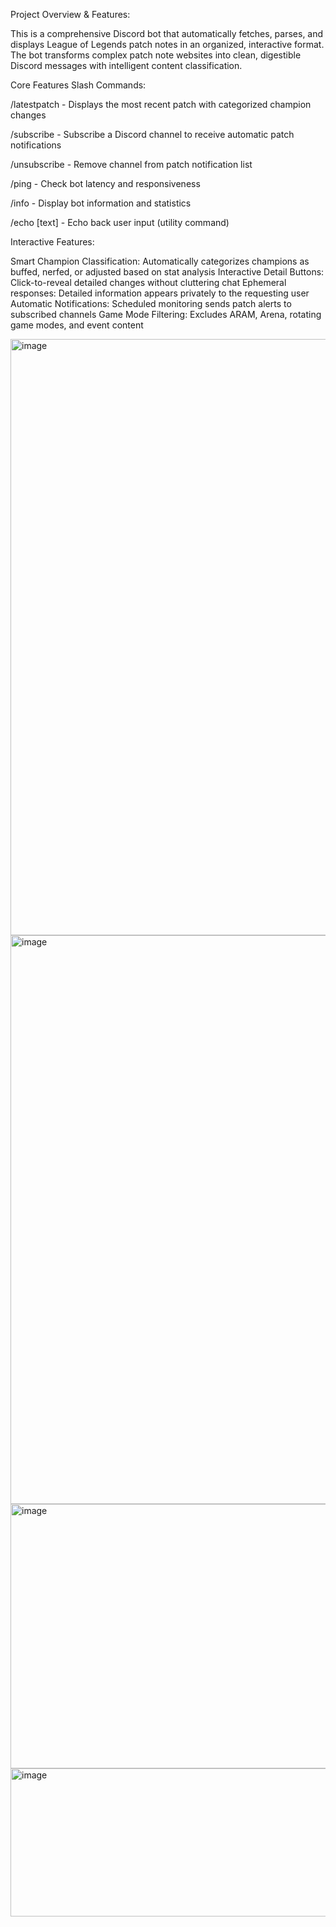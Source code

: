 Project Overview & Features:

This is a comprehensive Discord bot that automatically fetches, parses, and displays League of Legends patch notes in an organized, interactive format. The bot transforms complex patch note websites into clean, digestible Discord messages with intelligent content classification.

Core Features
Slash Commands:

/latestpatch - Displays the most recent patch with categorized champion changes

/subscribe - Subscribe a Discord channel to receive automatic patch notifications

/unsubscribe - Remove channel from patch notification list

/ping - Check bot latency and responsiveness

/info - Display bot information and statistics

/echo [text] - Echo back user input (utility command)

Interactive Features:

Smart Champion Classification: Automatically categorizes champions as buffed, nerfed, or adjusted based on stat analysis
Interactive Detail Buttons: Click-to-reveal detailed changes without cluttering chat
Ephemeral responses: Detailed information appears privately to the requesting user
Automatic Notifications: Scheduled monitoring sends patch alerts to subscribed channels
Game Mode Filtering: Excludes ARAM, Arena, rotating game modes, and event content



<img width="1000" height="954" alt="image" src="https://github.com/user-attachments/assets/e92b8a89-7da6-43e7-ab51-8d4bf0a3a341" />

<img width="1000" height="910" alt="image" src="https://github.com/user-attachments/assets/8292668b-7634-4552-bc68-98a64941211e" />

<img width="1000" height="423" alt="image" src="https://github.com/user-attachments/assets/70476ab2-138d-4627-8d1a-972d00c7cf2f" />

<img width="1000" height="237" alt="image" src="https://github.com/user-attachments/assets/738d759d-ddf1-495e-a0c3-fad23b82c2ed" />


